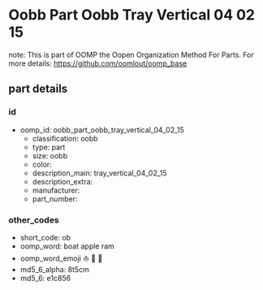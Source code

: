 # Oobb Part Oobb Tray Vertical 04 02 15  

note: This is part of OOMP the Oopen Organization Method For Parts. For more details: https://github.com/oomlout/oomp_base

##  part details





### id
* oomp_id: oobb_part_oobb_tray_vertical_04_02_15
  * classification: oobb
  * type: part
  * size: oobb
  * color: 
  * description_main: tray_vertical_04_02_15
  * description_extra: 
  * manufacturer: 
  * part_number: 

### other_codes
* short_code: ob
* oomp_word: boat apple ram
* oomp_word_emoji :boat: :apple: :ram:
* md5_6_alpha: 8t5cm
* md5_6: e1c856
